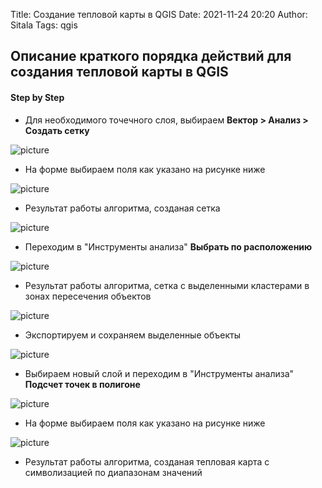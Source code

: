 Title: Создание тепловой карты в QGIS
Date: 2021-11-24 20:20
Author: Sitala
Tags: qgis

## Описание краткого порядка действий для создания тепловой карты в QGIS

#### Step by Step

* Для необходимого точечного слоя, выбираем **Вектор > Анализ > Создать сетку**

![picture]({static}../images/qgis/create_grid.jpg)

* На форме выбираем поля как указано на рисунке ниже

![picture]({static}../images/qgis/create_grid1.png)

* Результат работы алгоритма, созданая сетка

![picture]({static}../images/qgis/create_grid2.png)

* Переходим в "Инструменты анализа" **Выбрать по расположению**

![picture]({static}../images/qgis/create_grid3.png)

* Результат работы алгоритма, сетка с выделенными кластерами в зонах пересечения объектов

![picture]({static}../images/qgis/create_grid4.png)

* Экспортируем и сохраняем выделенные объекты

![picture]({static}../images/qgis/create_grid_4-5.png)

* Выбираем новый слой и переходим в "Инструменты анализа" **Подсчет точек в полигоне**

![picture]({static}../images/qgis/create_grid5.jpg)

* На форме выбираем поля как указано на рисунке ниже

![picture]({static}../images/qgis/create_grid6.jpg)

* Результат работы алгоритма, созданая тепловая карта с символизацией по диапазонам значений

